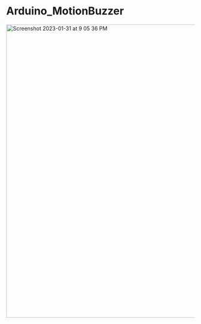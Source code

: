 # Arduino_MotionBuzzer

<img width="782" alt="Screenshot 2023-01-31 at 9 05 36 PM" src="https://user-images.githubusercontent.com/39349742/215956300-1912aa3b-7508-40ca-866c-5fa96ed23e1d.png">


